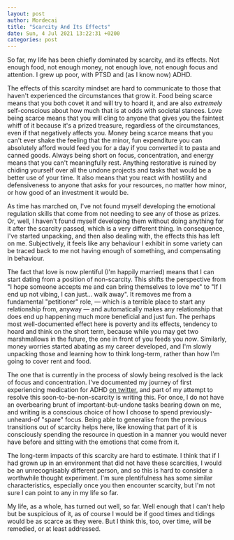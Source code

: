 ```yaml
---
layout: post
author: Mordecai
title: "Scarcity And Its Effects"
date: Sun, 4 Jul 2021 13:22:31 +0200
categories: post
---
```


So far, my life has been chiefly dominated by scarcity, and its effects. Not
enough food, not enough money, not enough love, not enough focus and
attention. I grew up poor, with PTSD and (as I know now) ADHD.

The effects of this scarcity mindset are hard to communicate to those that
haven't experienced the circumstances that grow it. Food being scarce means that
you both covet it and will try to hoard it, and are also *extremely*
self-conscious about how much that is at odds with societal stances. Love being
scarce means that you will cling to anyone that gives you the faintest whiff of
it because it's a prized treasure, regardless of the circumstances, even if that
negatively affects you. Money being scarce means that you can't ever shake the
feeling that the minor, fun expenditure you can absolutely afford would feed you
for a day if you converted it to pasta and canned goods. Always being short on
focus, concentration, and energy means that you can't meaningfully
rest. Anything restorative is ruined by chiding yourself over all the undone
projects and tasks that would be a better use of your time. It also means that
you react with hostility and defensiveness to anyone that asks for your
resources, no matter how minor, or how good of an investment it would be.

As time has marched on, I've not found myself developing the emotional
regulation skills that come from not needing to see any of those as prizes. Or,
well, I haven't found myself developing them without doing anything for it after
the scarcity passed, which is a very different thing. In consequence, I've started
unpacking, and then also dealing with, the effects this has left on
me. Subjectively, it feels like any behaviour I exhibit in some variety can be
traced back to me not having enough of something, and compensating in
behaviour.

The fact that love is now plentiful (I'm happily married) means that I can start
dating from a position of non-scarcity. This shifts the perspective from "I hope
someone accepts me and can bring themselves to love me" to "If I end up not
vibing, I can just... walk away". It removes me from a fundamental "petitioner"
role, — which is a terrible place to start any relationship from, anyway — and
automatically makes any relationship that does end up happening much more
beneficial and just fun. The perhaps most well-documented effect here is poverty
and its effects, tendency to hoard and think on the short term, because while
you may get two marshmallows in the future, the one in front of you feeds you
*now*. Similarly, money worries started abating as my career developed, and I'm
slowly unpacking those and learning how to think long-term, rather than how I'm
going to cover rent and food.

The one that is currently in the process of slowly being resolved is the lack of
focus and concentration. I've documented my journey of first experiencing
medication for ADHD [on twitter][adhd-thread], and part of my attempt to resolve
this soon-to-be-non-scarcity is writing this. For once, I do not have an
overbearing brunt of important-but-undone tasks bearing down on me, and writing
is a conscious choice of how I choose to spend previously-unheard-of "spare"
focus. Being able to generalise from the previous transitions out of scarcity
helps here, like knowing that part of it is consciously spending the resource in
question in a manner you would never have before and sitting with the emotions
that come from it.

The long-term impacts of this scarcity are hard to estimate. I think that if I
had grown up in an environment that did not have these scarcities, I would be an
unrecognisably different person, and so this is hard to consider a worthwhile
thought experiment. I'm sure plentifulness has some similar characteristics,
especially once you then encounter scarcity, but I'm not sure I can point to any
in my life so far.

My life, as a whole, has turned out well, so far. Well enough that I can't help
but be suspicious of it, as of course I would be if good times and tidings would
be as scarce as they were. But I think this, too, over time, will be remedied,
or at least addressed.

[adhd-thread]: https://twitter.com/m_malignatus/status/1410612747516010505
